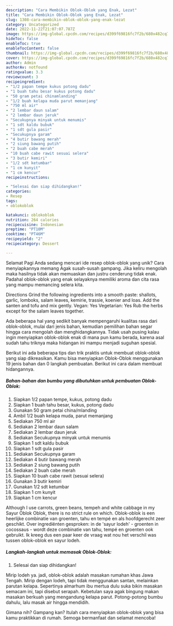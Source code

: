 ```yaml
---
description: "Cara Membikin Oblok-Oblok yang Enak, Lezat"
title: "Cara Membikin Oblok-Oblok yang Enak, Lezat"
slug: 1308-cara-membikin-oblok-oblok-yang-enak-lezat
category: Uncategorized
date: 2022-11-22T21:07:07.787Z
image: https://img-global.cpcdn.com/recipes/d399f69816fc7f2b/680x482cq70/oblok-oblok-foto-resep-utama.jpg
hideToc: false
enableToc: true
enableTocContent: false
thumbnail: https://img-global.cpcdn.com/recipes/d399f69816fc7f2b/680x482cq70/oblok-oblok-foto-resep-utama.jpg
cover: https://img-global.cpcdn.com/recipes/d399f69816fc7f2b/680x482cq70/oblok-oblok-foto-resep-utama.jpg
author: Admin
authorAv: notfound
ratingvalue: 3.3
reviewcount: 3
recipeingredient:
- "1/2 papan tempe kukus potong dadu"
- "1 buah tahu besar kukus potong dadu"
- "50 gram petai chinamlanding"
- "1/2 buah kelapa muda parut memanjang"
- "750 ml air"
- "2 lembar daun salam"
- "2 lembar daun jeruk"
- "Secukupnya minyak untuk menumis"
- "1 sdt kaldu bubuk"
- "1 sdt gula pasir"
- "Secukupnya garam"
- "4 butir bawang merah"
- "2 siung bawang putih"
- "2 buah cabe merah"
- "10 buah cabe rawit sesuai selera"
- "3 butir kemiri"
- "1/2 sdt ketumbar"
- "1 cm kunyit"
- "1 cm kencur"
recipeinstructions:

- "Selesai dan siap dihidangkan!"
categories:
- Resep
tags:
- oblokoblok

katakunci: oblokoblok 
nutrition: 264 calories
recipecuisine: Indonesian
preptime: "PT10M"
cooktime: "PT46M"
recipeyield: "2"
recipecategory: Dessert

---
```



Selamat Pagi Anda sedang mencari ide resep oblok-oblok yang unik? Cara menyiapkannya memang Agak susah-susah gampang. Jika keliru mengolah maka hasilnya tidak akan memuaskan dan justru cenderung tidak enak. Padahal oblok-oblok yang enak selayaknya memiliki aroma dan cita rasa yang mampu memancing selera kita.


Directions Grind the following ingredients into a smooth paste: shallots, garlic, lomboks, salam leaves, kemirie, trassie, koenier and loas. Add the santen and tofu and mix gently. Vegan: Yes Vegetarian: Yes Rub the herbs except for the salam leaves together.

Ada beberapa hal yang sedikit banyak mempengaruhi kualitas rasa dari oblok-oblok, mulai dari jenis bahan, kemudian pemilihan bahan segar hingga cara mengolah dan menghidangkannya. Tidak usah pusing kalau ingin menyiapkan oblok-oblok enak di mana pun kamu berada, karena asal sudah tahu triknya maka hidangan ini mampu menjadi suguhan spesial.


Berikut ini ada beberapa tips dan trik praktis untuk membuat oblok-oblok yang siap dikreasikan. Kamu bisa menyiapkan Oblok-Oblok menggunakan 19 jenis bahan dan 0 langkah pembuatan. Berikut ini cara dalam membuat hidangannya.

<!--inarticleads1-->

##### Bahan-bahan dan bumbu yang dibutuhkan untuk pembuatan Oblok-Oblok:

1. Siapkan 1/2 papan tempe, kukus, potong dadu
1. Siapkan 1 buah tahu besar, kukus, potong dadu
1. Gunakan 50 gram petai china/mlanding
1. Ambil 1/2 buah kelapa muda, parut memanjang
1. Sediakan 750 ml air
1. Sediakan 2 lembar daun salam
1. Sediakan 2 lembar daun jeruk
1. Sediakan Secukupnya minyak untuk menumis
1. Siapkan 1 sdt kaldu bubuk
1. Siapkan 1 sdt gula pasir
1. Sediakan Secukupnya garam
1. Sediakan 4 butir bawang merah
1. Sediakan 2 siung bawang putih
1. Sediakan 2 buah cabe merah
1. Siapkan 10 buah cabe rawit (sesuai selera)
1. Gunakan 3 butir kemiri
1. Gunakan 1/2 sdt ketumbar
1. Siapkan 1 cm kunyit
1. Siapkan 1 cm kencur


Although I use carrots, green beans, tempeh and white cabbage in my Sayur Oblok Oblok, there is no strict rule on which. Oblok-oblok is een heerlijke combinatie van groenten, tahu en tempé en als hoofdgerecht zeer geschikt. Over ingrediënten gesproken: in de &#39;sayur lodeh&#39; - groenten in cocossaus - wordt deze combinatie van tahu, tempé en groenten ook gebruikt. Ik kreeg dus een paar keer de vraag wat nou het verschil was tussen oblok-oblok en sayur lodeh. 

<!--inarticleads2-->

##### Langkah-langkah untuk memasak Oblok-Oblok:


1. Selesai dan siap dihidangkan!

Mirip lodeh ya. jadi, oblok-oblok adalah masakan rumahan khas Jawa Tengah. Mirip dengan lodeh, tapi tidak menggunakan santan, melainkan parutan kelapa. Sepertinya almarhum ibu mertua dulu suka bikin masakan semacam ini, tapi disebut serapah. Kebetulan saya agak bingung makan masakan berkuah yang mengandung kelapa parut. Potong-potong bumbu dahulu, lalu masak air hingga mendidih. 

Gimana nih? Gampang kan? Itulah cara menyiapkan oblok-oblok yang bisa kamu praktikkan di rumah. Semoga bermanfaat dan selamat mencoba!
